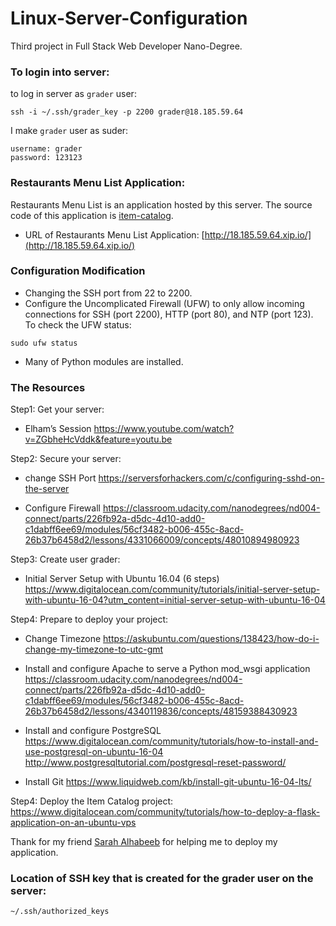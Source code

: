 # Linux-Server-Configuration
Third project in Full Stack Web Developer Nano-Degree.

### To login into server:
to log in server as `grader` user:
```
ssh -i ~/.ssh/grader_key -p 2200 grader@18.185.59.64
```
I make `grader` user as suder:
```
username: grader
password: 123123
``` 

### Restaurants Menu List Application:
Restaurants Menu List is an application hosted by this server. The source code of this application is [item-catalog](https://github.com/SarahAlhumud/item-catalog).
- URL of Restaurants Menu List Application:
[http://18.185.59.64.xip.io/](http://18.185.59.64.xip.io/)

### Configuration Modification
- Changing the SSH port from 22 to 2200.
- Configure the Uncomplicated Firewall (UFW) to only allow incoming connections for SSH (port 2200), HTTP (port 80), and NTP (port 123). To check the UFW status:
```
sudo ufw status
```
- Many of Python modules are installed.

### The Resources
Step1: Get your server:
- Elham’s Session
https://www.youtube.com/watch?v=ZGbheHcVddk&feature=youtu.be

Step2: Secure your server:
- change SSH Port
https://serversforhackers.com/c/configuring-sshd-on-the-server

- Configure Firewall
https://classroom.udacity.com/nanodegrees/nd004-connect/parts/226fb92a-d5dc-4d10-add0-c1dabff6ee69/modules/56cf3482-b006-455c-8acd-26b37b6458d2/lessons/4331066009/concepts/48010894980923


Step3: Create user grader:
- Initial Server Setup with Ubuntu 16.04 (6 steps)
https://www.digitalocean.com/community/tutorials/initial-server-setup-with-ubuntu-16-04?utm_content=initial-server-setup-with-ubuntu-16-04

Step4: Prepare to deploy your project:
- Change Timezone
https://askubuntu.com/questions/138423/how-do-i-change-my-timezone-to-utc-gmt

- Install and configure Apache to serve a Python mod_wsgi application
https://classroom.udacity.com/nanodegrees/nd004-connect/parts/226fb92a-d5dc-4d10-add0-c1dabff6ee69/modules/56cf3482-b006-455c-8acd-26b37b6458d2/lessons/4340119836/concepts/48159388430923

- Install and configure PostgreSQL
https://www.digitalocean.com/community/tutorials/how-to-install-and-use-postgresql-on-ubuntu-16-04
http://www.postgresqltutorial.com/postgresql-reset-password/

- Install Git
https://www.liquidweb.com/kb/install-git-ubuntu-16-04-lts/

Step4: Deploy the Item Catalog project:
https://www.digitalocean.com/community/tutorials/how-to-deploy-a-flask-application-on-an-ubuntu-vps

Thank for my friend [Sarah Alhabeeb](https://github.com/SarahAlhabeeb) for helping me to deploy my application.

### Location of SSH key that is created for the grader user on the server:
```
~/.ssh/authorized_keys
```

